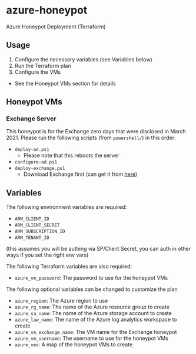 # azure-honeypot
Azure Honeypot Deployment (Terraform)

## Usage

1. Configure the necessary variables (see Variables below)
1. Run the Terraform plan
1. Configure the VMs
  * See the Honeypot VMs section for details

## Honeypot VMs

### Exchange Server

This honeypot is for the Exchange zero days that were disclosed in March 2021. Please run the following scripts (from `powershell/`) in this order:

* `deploy-ad.ps1`
  * Please note that this reboots the server
* `configure-ad.ps1`
* `deploy-exchange.ps1`
  * Download Exchange first (can get it from [here](https://www.microsoft.com/en-us/download/details.aspx?id=102532))

## Variables

The following environment variables are required:

* `ARM_CLIENT_ID`
* `ARM_CLIENT_SECRET`
* `ARM_SUBSCRIPTION_ID`
* `ARM_TENANT_ID`

(this assumes you will be authing via SP/Client Secret, you can auth in other ways if you set the right env vars)

The following Terraform variables are also required:

* `azure_vm_password`: The password to use for the honeypot VMs

The following optional variables can be changed to customize the plan

* `azure_region`: The Azure region to use
* `azure_rg_name`: The name of the Azure resource group to create
* `azure_sa_name`: The name of the Azure storage account to create
* `azure_law_name`: The name of the Azure log analytics workspace to create
* `azure_vm_exchange_name`: The VM name for the Exchange honeypot
* `azure_vm_username`: The username to use for the honeypot VMs
* `azure_vms`: A map of the honeypot VMs to create
